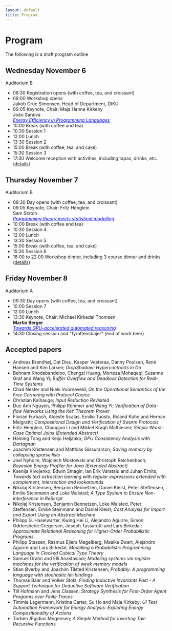 ```yaml
---
layout: default
title: Program
---
```


# Program

The following is a draft program outline

## Wednesday November 6
Auditorium B

* 08:30 Registration opens (with coffee, tea, and croissant)
* 09:00 Workshop opens<br>
  Jakob Grue Simonsen, Head of Department, DIKU
* 09:05 Keynote, Chair: Maja Hanne Kirkeby<br>
  João Saraiva<br>
<span href="#" onmouseover="this.style.cursor='pointer';" onclick="toggleNext(this);" style="text-decoration: underline;color: blue;" >_Energy Efficiency in Programming Languages_</span>
  <span style="display: none;"><br>
    <b>Affiliation:</b> University of Minho and HASLab / INESC TEC, Portugal<br>
    <b>Abstract:</b> In this talk I will compare a large set of programming languages regarding their energy efficiency.  We have taken 19 solutions to well defined programming problems, expressed in (up to) 27 programming languages, from well know repositories such as the Computer Language Benchmark Game and Rosetta Code.<br>
	In our research, my group built a framework to automatically, and systematically, run, measure and compare the efficiency of such solutions. Ultimately, it is based on such comparison that we propose a serious of efficiency rankings, based on multiple criteria.<br>
	Our results show interesting findings, such as, slower/faster languages consuming less/more energy, and how memory usage influences energy consumption. We also show how to use our results to provide software engineers support to decide which language to use when energy efficiency is a concern.<br>
	In this talk I will also  present our most recent results on leveraging power caps to save energy consumption across programming languages.<br>
    <b>Biography:</b> João Saraiva is an Associate Professor at the Department of de Informatics, University of  Minho, Braga, Portugal, and a researcher member of HASLab/INESC TEC. He obtained a MSc degree from University do Minho in 1993 and a Ph.D. degree in Computer Science from Utrecht University in 1999. His main research contributions have been in the field of programming language design and implementation, program analysis and transformation, functional programming, and green software.  He has experience in participating and coordinating research projects in his research areas, both at national level with projects funded by FCT (projects: PURe, IVY, AMADEUS, CROSS, SSaaPP, AutoSeer, FATBIT, and GreenSwLab) and at international level with projects funded by EPSRC (UK), FLAD/NSF (USA) and by the European Union.<br>
	João Saraiva is one of the founders of the successful series of summer schools on Generative and Transformational Techniques in Software Engineering (GTTSE), which he co-organized in 2005, 2007, 2009, 2011, and 2015 (volumes 4143, 5235, 6491, 7680 and 10223 of LNCS - Tutorial by Springer-Verlag) in Braga. He was the organizing chair of ETAPS'07, The European Joint Conferences on Theory and Practice of Software, organized in Braga in 2007, and the worksho co-chair of ICSE'24 held in Lisbon.<br><br>
  </span>
* 10:00 Break (with coffee and tea)
* 10:30 Session 1
* 12:00 Lunch
* 13:30 Session 2
* 15:00 Break (with coffee, tea, and cake)
* 15:30 Session 3
* 17:30 Welcome reception with activities, including tapas, drinks, etc. (<a href="venue.html#welcome-reception">details</a>)


## Thursday November 7
Auditorium B

* 08:30 Day opens (with coffee, tea, and croissant)
* 09:05 Keynote, Chair: Fritz Henglein<br>
  Sam Staton<br>
  <span href="#" onmouseover="this.style.cursor='pointer';" onclick="toggleNext(this);" style="text-decoration: underline;color: blue;" >_Programming theory meets statistical modelling_</span>
  <span style="display: none;"><br>
    <b>Affiliation:</b> University of Oxford, UK<br>
    <b>Abstract:</b>  I will discuss the idea that concepts from programming theory have a role to play in statistical modelling. Indeed they are already playing this role to some extent, but in different guises. These concepts include abstract types and lazy data structures, as well as more theoretical ideas such as effect gradings, monoidal indeterminates and sheaf categories. So I will present some opportunities for using programming theory to inform and formalize the abstract structure of statistics and probability, including some recent and ongoing results from myself and collaborators. I won't assume much familiarity.<br>
    <b>Biography:</b> Sam is a professor of Computer Science in Oxford. He has previously worked in Nijmegen, Paris and Cambridge. The talk will be based on work funded by the ERC grant "BLAST: Better Languages for Statistics" and the ARIA Project "Employing categorical probability towards safe AI".<br><br>
  </span>
* 10:00 Break (with coffee and tea)
* 10:30 Session 4
* 12:00 Lunch
* 13:30 Session 5
* 15:00 Break (with coffee, tea, and cake)
* 15:30 Session 6
* 18:00 to 22:00 Workshop dinner, including 3 course dinner and drinks (<a href="venue.html#workshop-dinner">details</a>)


## Friday November 8
Auditorium A

* 09:30 Day opens (with coffee, tea, and croissant)
* 10:00 Session 7
* 12:00 Lunch
* 13:30 Keynote, Chair: Michael Kirkedal Thomsen<br>
  <b>Martin Berger</b><br>
  <span href="#" onmouseover="this.style.cursor='pointer';" onclick="toggleNext(this);" style="text-decoration: underline;color: blue;" >_Towards GPU-accelerated automated reasoning_</span>
  <span style="display: none;"><br>
    <b>Affiliation:</b>University of Sussex & Montanarius Ltd<br>
    <b>Abstract:</b> Graphics Processing Units (GPUs) are the work-horses of high-performance computing. The acceleration they provide to applications compatible with their programming paradigm can surpass CPU performance by several orders of magnitude, as notably evidenced by the advancements in deep learning. A significant spectrum of applications, especially within automated reasoning—like SAT/SMT solvers—has yet to reap the benefits of GPU acceleration.  In this talk we discuss recent work that successfully implemented program synthesis on GPUs and used it to accelerate learning of logical specifications from examples.  We conclude by mapping out a research programme to move more formal verification workloads to GPUs.<br>
    <b>Biography:</b> Martin Berger did his PhD in formal models for distributed systems at Imperial College. He's currently an associate professor in the Department of Informatics at the University of Sussex.  He's also working as a verification consultant for the microprocessor industry, and is one of the maintainers of the official RISC-V instruction set architecture (<a href="https://github.com/riscv/sail-riscv" target="_blank">https://github.com/riscv/sail-riscv</a>).  His research interests include: logic and verification, typing systems, process calculus, meta-programming, JIT compiler.<br><br>
  </span>
* 14:30 Closing session and "fyraftensbajer" (end of work beer)

## Accepted papers

 * Andreas Brandhøj, Dat Dieu, Kasper Vesteraa, Danny Poulsen, René Hansen and Kim Larsen; _DropShadow: Hypercontracts in Go_
 * Behnam Khodabandeloo, Chengzi Huang, Morteza Mohaqeqi, Susanne Graf and Wang Yi; _Buffer Overflow and Deadlock Detection for Real-Time Systems_
 * Chad Nester and Niels Voorneveld; _On the Operational Semantics of the Free Cornering with Protocol Choice_
 * Christian Kalhauge; _Input Reduction Revisited_
 * Duc Anh Nguyen, Philipp Rümmer and Wang Yi; _Verification of Data-flow Networks Using the KeY Theorem Prover_
 * Florian Furbach, Alceste Scalas, Emilio Tuosto, Roland Kuhn and Hernan Melgratti; _Compositional Design and Verification of Swarm Protocols_
 * Fritz Henglein, Changjun Li and Mikkel Kragh Mathiesen; _Simple Worst-Case Optimal Joins (Extended Abstract)_
 * Haining Tong and Keijo Heljanko; _GPU Consistency Analysis with Dartagnan_
 * Joachim Kristensen and Matthias Gissurarson; _Saving memory by collapsing sparse lists_
 * Joel Nyholm, Wojciech Mostowski and Christoph Reichenbach; _Bayesian Energy Profiler for Java (Extended Abstract)_
 * Ksenija Kivojenko, Edwin Smagin, Ian Erik Varatalu and Juhan Ernits; _Towards text extraction learning with regular expressions extended with complement, intersection and lookarounds_
 * Nikolaj Kristensen, Benjamin Bennetzen, Daniel Kleist, Peter Steffensen, Emilie Steinmann and Loke Walsted; _A Type System to Ensure Non-interference in ReScript_
 * Nikolaj Kristensen, Benjamin Bennetzen, Loke Walsted, Peter Steffensen, Emilie Steinmann and Daniel Kleist; _Cost Analysis for Import and Export Using an Abstract Machine_
 * Philipp G. Haselwarter, Kwing Hei Li, Alejandro Aguirre, Simon Oddershede Gregersen, Joseph Tassarotti and Lars Birkedal; _Approximate Relational Reasoning for Higher-Order Probabilistic Programs_
 * Philipp Stassen, Rasmus Ejlers Møgelberg, Maaike Zwart, Alejandro Aguirre and Lars Birkedal; _Modelling a Probabilistic Programming Language in Clocked Cubical Type Theory_
 * Samuel Grahn and Elli Anastasiadi; _Modeling systems via register machines for the verification of weak memory models_
 * Stian Øverby and Joachim Tilsted Kristensen; _Probably: A programming language with stochastic let-bindings_
 * Thomas Baar and Volker Stolz; _Finding Inductive Invariants Fast - A Support Technique for Deductive Software Verification_
 * Till Hofmann and Jens Classen; _Strategy Synthesis for First-Order Agent Programs over Finite Traces_
 * Timmie Lagermann, Kristina Carter, Su Ho and Maja Kirkeby; _UI Test Automation Framework for Energy Analysis: Exploring Energy Compositionality of Actions_
 * Torben Ægidius Mogensen; _A Simple Method for Inverting Tail-Recursive Functions_
